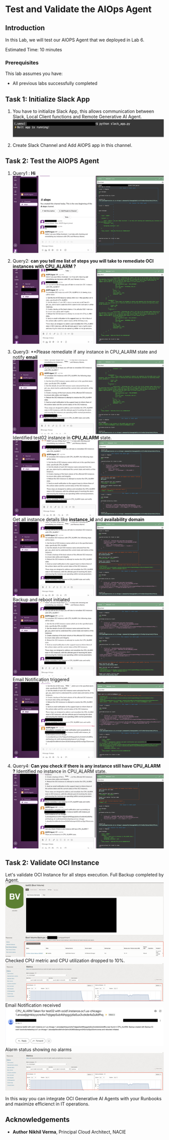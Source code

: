 # Test and Validate the AIOps Agent

## Introduction

In this Lab, we will test our AIOPS Agent that we deployed in Lab 6.

Estimated Time: 10 minutes

### Prerequisites

This lab assumes you have:

* All previous labs successfully completed

## Task 1: Initialize Slack App

1. You have to initialize Slack App, this allows communication between Slack, Local Client functions and Remote Generative AI Agent.
![Image1](./images/image1.png "Image 1")

2. Create Slack Channel and Add AIOPS app in this channel.

## Task 2: Test the AIOPS Agent

1. Query1 : **Hi**
![Image2](./images/image2.png "Image 2")

2. Query2: **can you tell me list of steps you will take to remediate OCI instances with CPU_ALARM ?**
![Image3](./images/image3.png "Image 3")

3. Query3: **Please remediate if any instance in CPU_ALARM state and notify **email**
![Image4](./images/image4.png "Image 4")
Identified test02 instance in **CPU_ALARM** state.
![Image5](./images/image5.png "Image 5")
Get all instance details like **instance_id** and **availability domain**
![Image6](./images/image6.png "Image 6")
Backup and reboot initiated
![Image7](./images/image7.png "Image 7")
Email Notification triggered
![Image8](./images/image8.png "Image 8")

4. Query4: **Can you check if there is any instance still have CPU_ALARM ?**
Identified no instance in CPU_ALARM state.
![Image9](./images/image9.png "Image 9")

## Task 2: Validate OCI Instance

Let's validate OCI Instance for all steps execution.
Full Backup completed by Agent.
![Image10](./images/image10.png "Image 10")
Checked CPU metric and CPU utilization dropped to 10%.
![Image11](./images/image11.png "Image 11")
Email Notification received
![Image12](./images/image12.png "Image 12")
Alarm status showing no alarms
![Image13](./images/image11.png "Image 13")

In this way you can integrate OCI Generative AI Agents with your Runbooks and maximize efficienct in IT operations.

## Acknowledgements

* **Author**
    **Nikhil Verma**, Principal Cloud Architect, NACIE
